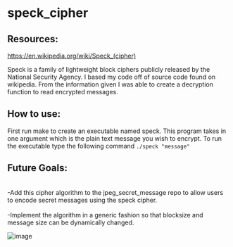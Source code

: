 # speck_cipher

## Resources: ##
https://en.wikipedia.org/wiki/Speck_(cipher)

Speck is a family of lightweight block ciphers publicly released by the National Security Agency. I based my code off of source code found on wikipedia. From the information given I was able to create a decryption function to read encrypted messages. 

## How to use: ##
First run make to create an executable named speck. This program takes in one argument which is the plain text message you wish to encrypt. To run the executable type the following command ```./speck "message"```

## Future Goals: ##
<br >-Add this cipher algorithm to the jpeg_secret_message repo to allow users to encode secret messages using the speck cipher.<br />
<br >-Implement the algorithm in a generic fashion so that blocksize and message size can be dynamically changed. <br />

![image](https://user-images.githubusercontent.com/30327564/187025531-f2747c19-eb6d-49b2-bfa5-5d7c318894d7.png)
